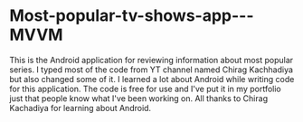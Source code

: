 # Most-popular-tv-shows-app---MVVM
This is the Android application for reviewing information about most popular series.
I typed most of the code from YT channel named Chirag Kachhadiya but also changed some of it.
I learned a lot about Android  while writing code for this application.
The code is free for use and I've put it in my portfolio just that people know what I've been working on.
All thanks to Chirag Kachadiya for learning about Android.
